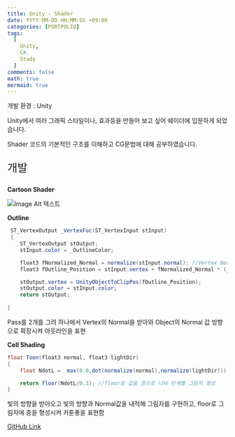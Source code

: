 ```yaml
---
title: Unity - Shader
date: YYYY-MM-DD HH:MM:SS +09:00
categories: [PORTPOLIO]
tags:
  [
    Unity,
    C#,
    Study
  ]
comments: false
math: true
mermaid: true
---
```



개발 환경 : Unity

Unity에서 여러 그래픽 스타일이나, 효과등을 만들어 보고 싶어
쉐이더에 입문하게 되었습니다. 

Shader 코드의 기본적인 구조를 이해하고
CG문법에 대해 공부하였습니다.



<p style="font-size:25px">개발</p>

**Cartoon Shader**



![Image Alt 텍스트]({{site.url}}/assets/img/CartoonShader.png )

**Outline**
```c#
 ST_VertexOutput _VertexFuc(ST_VertexInput stInput) 
 {
    ST_VertexOutput stOutput;
    stInput.color = _OutlineColor;

    float3 fNormalized_Normal = normalize(stInput.normal); //Vertex Normal값 받아오기
    float3 fOutline_Position = stInput.vertex + fNormalized_Normal * (_Outline_Bold * 0.1f); //Normal값 방향으로 Vertex 확장

    stOutput.vertex = UnityObjectToClipPos(fOutline_Position);
    stOutput.color = stInput.color;
    return stOutput;
                    
}
```
Pass를 2개를 그려 하나에서
Vertex의 Normal을 받아와 Object의 Normal 값 방향으로 확장시켜 아웃라인을 표현


**Cell Shading**
```c#
float Toon(float3 normal, float3 lightDir) 
{
    float NdotL =  max(0.0,dot(normalize(normal),normalize(lightDir))); //빛의 방향을 내적을 통해 그림자를 구현

    return floor(NdotL/0.3); //floor로 값을 층으로 나눠 단계별 그림자 형성
}
```
빛의 방향을 받아오고 빛의 방향과 Normal값을 내적해 그림자를 구현하고,
floor로 그림자에 층을 형성시켜 카툰풍을 표현함


[GitHub Link](https://github.com/miro0325/) 




